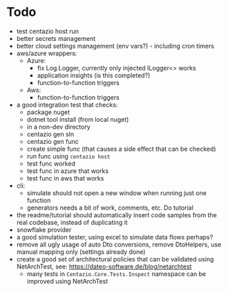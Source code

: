 # Todo
- test centazio host run
- better secrets management
- better cloud settings management (env vars?) - including cron timers
- aws/azure wrappers:
  - Azure:
    - fix Log.Logger, currently only injected ILogger<> works
    - application insights (is this completed?) 
    - function-to-function triggers
  - Aws:
    - function-to-function triggers
- a good integration test that checks:
  - package nuget
  - dotnet tool install (from local nuget)
  - in a non-dev directory
  - centazio gen sln
  - centazio gen func
  - create simple func (that causes a side effect that can be checked)
  - run func using `centazio host`
  - test func worked
  - test func in azure that works
  - test func in aws that works
- cli:
  - simulate should not open a new window when running just one function
  - generators needs a bit of work, comments, etc. Do tutorial
- the readme/tutorial should automatically insert code samples from the real codebase, instead of duplicating it
- snowflake provider
- a good simulation tester, using excel to simulate data flows perhaps?
- remove all ugly usage of auto Dto conversions, remove DtoHelpers, use manual mapping only (settings already done)
- create a good set of architectural policies that can be validated using NetArchTest, see: https://dateo-software.de/blog/netarchtest
  - many tests in `Centazio.Core.Tests.Inspect` namespace can be improved using NetArchTest
